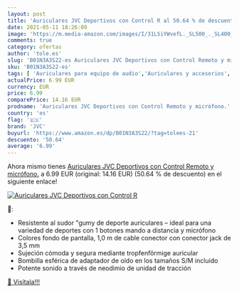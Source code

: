 ```yaml
---
layout: post
title: 'Auriculares JVC Deportivos con Control R al 50.64 % de descuento'
date: 2021-05-11 18:26:09
image: 'https://m.media-amazon.com/images/I/31LSiYWvefL._SL500_._SL400_.jpg'
comments: true
category: ofertas
author: 'tole.es'
slug: 'B01N3A3S22-es Auriculares JVC Deportivos con Control Remoto y micrófono.'
sku: 'B01N3A3S22-es'
tags: [ 'Auriculares para equipo de audio','Auriculares y accesorios','Electrónica','auriculares','jvc', ]
actualPrice: 6.99 EUR
currency: EUR
price: 6.99
comparePrice: 14.16 EUR
prodname: 'Auriculares JVC Deportivos con Control Remoto y micrófono.'
country: 'es'
flag: '🇪🇸'
brand: 'JVC'
buyurl: 'https://www.amazon.es/dp/B01N3A3S22/?tag=tolees-21'
descuento: '50.64'
average: '6.99'
---
```


Ahora mismo tienes [Auriculares JVC Deportivos con Control Remoto y micrófono.](https://www.amazon.es/dp/B01N3A3S22/?tag=tolees-21) a 6.99 EUR (original: 14.16 EUR) (50.64 %  de descuento) en el siguiente enlace!

[![Auriculares JVC Deportivos con Control R](https://m.media-amazon.com/images/I/31LSiYWvefL._SL500_._SL400_.jpg)](https://www.amazon.es/dp/B01N3A3S22/?tag=tolees-21)

🔎:

- Resistente al sudor "gumy de deporte auriculares – ideal para una variedad de deportes con 1 botones mando a distancia y micrófono
- Colores fondo de pantalla, 1,0 m de cable conector con conector jack de 3,5 mm
- Sujeción cómoda y segura mediante tropfenförmige auricular
- Bombilla esférica de adaptador de oído en los tamaños S/M incluido
- Potente sonido a través de neodimio de unidad de tracción

[🛒 Visítala!!!](https://www.amazon.es/dp/B01N3A3S22/?tag=tolees-21)
